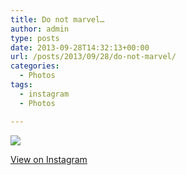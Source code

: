```yaml
---
title: Do not marvel…
author: admin
type: posts
date: 2013-09-28T14:32:13+00:00
url: /posts/2013/09/28/do-not-marvel/
categories:
  - Photos
tags:
  - instagram
  - Photos

---
```

<img src="https://lobban.org/wordpress//HLIC/44da6c405237639d8666fba164e45f12.jpg" class="instagram-image" />

<p class="view-instagram">
  <a href="http://instagram.com/p/ezqOOLKlgI/">View on Instagram</a>
</p>